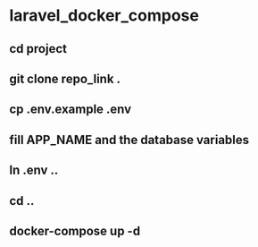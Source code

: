 # laravel_docker_compose
## cd project
## git clone repo_link .
## cp .env.example .env
## fill APP_NAME and the database variables 
## ln .env ..
## cd ..
## docker-compose up -d
